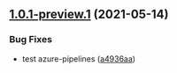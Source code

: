 ## [1.0.1-preview.1](https://github.com/Elders/Localizations/compare/v1.0.0...v1.0.1-preview.1) (2021-05-14)


### Bug Fixes

* test azure-pipelines ([a4936aa](https://github.com/Elders/Localizations/commit/a4936aa857520d061369ab4f587b144acb924989))
